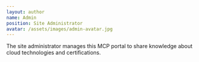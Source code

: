 ```yaml
---
layout: author
name: Admin
position: Site Administrator
avatar: /assets/images/admin-avatar.jpg
---
```


The site administrator manages this MCP portal to share knowledge about cloud technologies and certifications.